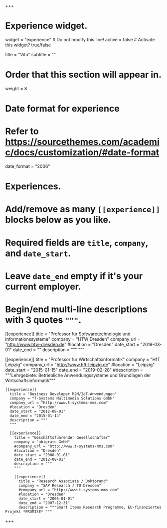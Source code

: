 +++
# Experience widget.
widget = "experience"  # Do not modify this line!
active = false  # Activate this widget? true/false

title = "Vita"
subtitle = ""

# Order that this section will appear in.
weight = 8

# Date format for experience
#   Refer to https://sourcethemes.com/academic/docs/customization/#date-format
date_format = "2006"

# Experiences.
#   Add/remove as many `[[experience]]` blocks below as you like.
#   Required fields are `title`, `company`, and `date_start`.
#   Leave `date_end` empty if it's your current employer.
#   Begin/end multi-line descriptions with 3 quotes `"""`.
[[experience]]
  title = "Professor für Softwaretechnologie und Informationssysteme"
  company = "HTW Dresden"
  company_url = "http://www.htw-dresden.de"
  #location = "Dresden"
  date_start = "2019-03-01"
  date_end = ""
  description = """
  """

  [[experience]]
    title = "Professor für Wirtschaftsinformatik"
    company = "HfT Leipzig"
    company_url = "http://www.hft-leipzig.de"
    #location = "Leipzig"
    date_start = "2015-01-15"
    date_end = "2019-02-28"
    #description = """Lehrgebiete: Betriebliche Anwendungssysteme und Grundlagen der Wirtschaftsinformatik"""

    [[experience]]
      title = "Business Developer M2M/IoT-Anwendungen"
      company = "T-Systems Multimedia Solutions GmbH"
      company_url = "http://www.t-systems-mms.com"
      #location = "Dresden"
      date_start = "2012-08-01"
      date_end = "2015-01-14"
      description = """
      """

      [[experience]]
        title = "Geschäftsführender Gesellschafter"
        company = "ubigrate GmbH"
        #company_url = "http://www.t-systems-mms.com"
        #location = "Dresden"
        date_start = "2008-01-01"
        date_end = "2012-08-01"
        description = """
        """

        [[experience]]
          title = "Research Associate / Doktorand"
          company = "SAP Research / TU Dresden"
          #company_url = "http://www.t-systems-mms.com"
          #location = "Dresden"
          date_start = "2005-01-01"
          date_end = "2007-12-31"
          description = """Smart Items Research Programme, EU-finanziertes Projekt *PROMISE* """
+++
